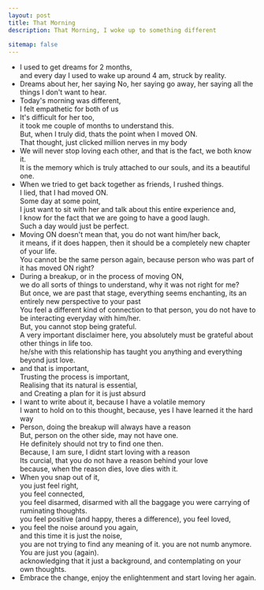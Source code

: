 ```yaml
---
layout: post
title: That Morning
description: That Morning, I woke up to something different
  
sitemap: false
---
```


- I used to get dreams for 2 months,\
  and every day I used to wake up around 4 am, struck by reality.
- Dreams about her, her saying No, her saying go away, her saying all the things I don't want to hear.
- Today's morning was different,\
  I felt empathetic for both of us
- It's difficult for her too,\
  it took me couple of months to understand this.\
  But, when I truly did, thats the point when I moved ON.\
  That thought, just clicked million nerves in my body
- We will never stop loving each other, and that is the fact, we both know it.\
  It is the memory which is truly attached to our souls, and its a beautiful one.
- When we tried to get back together as friends, I rushed things.\
  I lied, that I had moved ON.\
  Some day at some point,\
  I just want to sit with her and talk about this entire experience and,\
  I know for the fact that we are going to have a good laugh.\
  Such a day would just be perfect.
- Moving ON doesn't mean that, you do not want him/her back,\
  it means, if it does happen, then it should be a completely new chapter of your life.\
  You cannot be the same person again, because person who was part of it has moved ON right?
- During a breakup, or in the process of moving ON,\
  we do all sorts of things to understand, why it was not right for me?\
  But once, we are past that stage, everything seems enchanting, its an entirely new perspective to your past\
  You feel a different kind of connection to that person, you do not have to be interacting everyday with him/her.\
  But, you cannot stop being grateful.\
  A very important disclaimer here, you absolutely must be grateful about other things in life too.\
  he/she with this relationship has taught you anything and everything beyond just love.
- and that is important,\
  Trusting the process is important,\
  Realising that its natural is essential,\
  and Creating a plan for it is just absurd
- I want to write about it, because I have a volatile memory\
  I want to hold on to this thought, because, yes I have learned it the hard way
- Person, doing the breakup will always have a reason\
  But, person on the other side, may not have one. \
  He definitely should not try to find one then.\
  Because, I am sure, I didnt start loving with a reason\
  Its curcial, that you do not have a reason behind your love\
  because, when the reason dies, love dies with it.
- When you snap out of it,\
  you just feel right,\
  you feel connected,\
  you feel disarmed, disarmed with all the baggage you were carrying of ruminating thoughts.\
  you feel positive (and happy, theres a difference), you feel loved,
- you feel the noise around you again,\
  and this time it is just the noise,\
  you are not trying to find any meaning of it. you are not numb anymore.\
  You are just you (again).\
  acknowledging that it just a background, and contemplating on your own thoughts.
- Embrace the change, enjoy the enlightenment and start loving her again.

